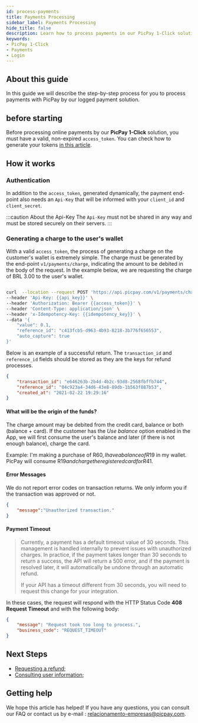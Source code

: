 ```yaml
---
id: process-payments
title: Payments Processing  
sidebar_label: Payments Processing
hide_title: false
description: Learn how to process payments in our PicPay 1-Click solution
keywords: 
- PicPay 1-Click
- Payments    
- Login
---
```


## About this guide

In this guide we will describe the step-by-step process for you to process payments with PicPay by our logged payment solution.

## before starting

Before processing online payments by our **PicPay 1-Click** solution, you must have a valid, non-expired `access_token`. You can check how to generate your tokens [in this article](/one-click/guides/oauth2-flow).

## How it works

### Authentication

In addition to the `access_token`, generated dynamically, the payment end-point also needs an `Api-Key` that will be informed with your `client_id` and `client_secret`.

:::caution About the Api-Key
The `Api-Key` must not be shared in any way and must be stored securely on their servers.
:::

### Generating a charge to the user's wallet

With a valid `access_token`, the process of generating a charge on the customer's wallet is extremely simple. The charge must be generated by the end-point `v1/payments/charge`, indicating the amount to be debited in the body of the request. In the example below, we are requesting the charge of BRL 3.00 to the user's wallet.

```bash

curl  --location --request POST 'https://api.picpay.com/v1/payments/charge' \
--header 'Api-Key: {{api_key}}' \
--header 'Authorization: Bearer {{access_token}}' \
--header 'Content-Type: application/json' \
--header 'x-Idempotency-Key: {{idempotency_key}}' \
--data '{
    "value": 0.1,
    "reference_id": "c413fcb5-d963-4b93-8218-3b776f656553",
    "auto_capture": true
}'

```

Below is an example of a successful return. The `transaction_id` and `reference_id` fields should be stored as they are the keys for refund processes.

```json
{
    "transaction_id": "e646263b-2b4d-4b2c-93d8-2568fbffb744",
    "reference_id": "04c923a4-34d6-43e8-89db-1b563f887b53",
    "created_at": "2021-02-22 19:29:16"
}
```

#### What will be the origin of the funds?

The charge amount may be debited from the credit card, balance or both (balance + card). If the customer has the *Use balance* option enabled in the App, we will first consume the user's balance and later (if there is not enough balance), charge the card.

Example: I'm making a purchase of R$60, I have a balance of R$19 in my wallet. PicPay will consume R$19 and charge the registered card for R$41.

#### Error Messages

We do not report error codes on transaction returns. We only inform you if the transaction was approved or not.

```json
{
    "message":"Unauthorized transaction."
}
```

#### Payment Timeout

> Currently, a payment has a default timeout value of 30 seconds. This management is handled internally to prevent issues with unauthorized charges.
> In practice, if the payment takes longer than 30 seconds to return a success, the API will return a 500 error, and if the payment is resolved later, it will automatically be undone through an automatic refund.
> 
> If your API has a timeout different from 30 seconds, you will need to request this change for your integration.

In these cases, the request will respond with the HTTP Status Code **408 Request Timeout** and with the following body:

```json
{
    "message": "Request took too long to process.",
    "business_code": "REQUEST_TIMEOUT"
}
```

## Next Steps

- [Requesting a refund](/one-click/guides/refund-payments);
- [Consulting user information](/one-click/guides/user-info);

## Getting help

We hope this article has helped! If you have any questions, you can consult our FAQ or contact us by e-mail : relacionamento-empresas@picpay.com. 
